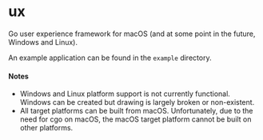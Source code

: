 # ux
Go user experience framework for macOS (and at some point in the future,
Windows and Linux).

An example application can be found in the `example` directory.

#### Notes
- Windows and Linux platform support is not currently functional. Windows can
  be created but drawing is largely broken or non-existent.
- All target platforms can be built from macOS. Unfortunately, due to the need
  for cgo on macOS, the macOS target platform cannot be built on other
  platforms.
